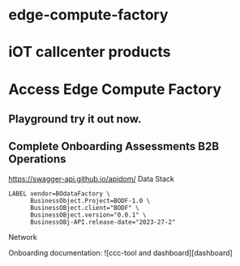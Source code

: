 # edge-compute-factory


# iOT callcenter products 

# Access Edge Compute Factory  

## Playground try it out now.


## Complete Onboarding Assessments B2B Operations


https://swagger-api.github.io/apidom/
Data Stack 
``` 
LABEL vendor=BOdataFactory \
      BusinessObject.Project=BODF-1.0 \
      BusinessOBject.client="BODF" \  
      BusinessOBject.version="0.0.1" \
      BusinessOBj-API.release-date="2023-27-2"

``` 


Network 



Onboarding documentation: 
![ccc-tool and dashboard][dashboard]

[logo]: https://github.com/andrewpsp/edge-compute-factorymarkdown-here/raw/master/images/ccc-tool-dashboard.png "ccc dashbaord"
